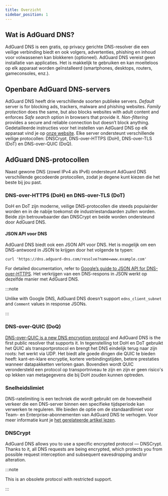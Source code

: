 ```yaml
---
title: Overzicht
sidebar_position: 1
---
```


## Wat is AdGuard DNS?

AdGuard DNS is een gratis, op privacy gerichte DNS-resolver die een veilige verbinding biedt en ook volgers, advertenties, phishing en inhoud voor volwassenen kan blokkeren (optioneel). AdGuard DNS vereist geen installatie van applicaties. Het is makkelijk te gebruiken en kan moeiteloos op elk apparaat worden geïnstalleerd (smartphones, desktops, routers, gameconsoles, enz.).

## Openbare AdGuard DNS-servers

AdGuard DNS heeft drie verschillende soorten publieke servers. *Default* server is for blocking ads, trackers, malware and phishing websites. *Family protection* does the same, but also blocks websites with adult content and enforces *Safe search* option in browsers that provide it. *Non-filtering* provides a secure and reliable connection but doesn’t block anything. Gedetailleerde instructies voor het instellen van AdGuard DNS op elk apparaat vind je op [onze website](https://adguard-dns.io/public-dns.html). Elke server ondersteunt verschillende veilige protocollen: DNSCrypt, DNS-over-HTTPS (DoH), DNS-over-TLS (DoT) en DNS-over-QUIC (DoQ).

## AdGuard DNS-protocollen

Naast gewone DNS (zowel IPv4 als IPv6) ondersteunt AdGuard DNS verschillende gecodeerde protocollen, zodat je degene kunt kiezen die het beste bij jou past.

### DNS-over-HTTPS (DoH) en DNS-over-TLS (DoT)

DoH en DoT zijn moderne, veilige DNS-protocollen die steeds populairder worden en in de nabije toekomst de industriestandaarden zullen worden. Beide zijn betrouwbaarder dan DNSCrypt en beide worden ondersteund door AdGuard DNS.

#### JSON API voor DNS

AdGuard DNS biedt ook een JSON API voor DNS. Het is mogelijk om een DNS-antwoord in JSON te krijgen door het volgende te typen:

```text
curl 'https://dns.adguard-dns.com/resolve?name=www.example.com'
```

For detailed documentation, refer to [Google’s guide to JSON API for DNS-over-HTTPS](https://developers.google.com/speed/public-dns/docs/doh/json). Het verkrijgen van een DNS-respons in JSON werkt op dezelfde manier met AdGuard DNS.

:::note

Unlike with Google DNS, AdGuard DNS doesn’t support `edns_client_subnet` and `Comment` values in response JSONs.

:::

### DNS-over-QUIC (DoQ)

[DNS-over-QUIC is a new DNS encryption protocol](https://adguard-dns.io/en/blog/dns-over-quic.html) and AdGuard DNS is the first public resolver that supports it. In tegenstelling tot DoH en DoT gebruikt het QUIC als transportprotocol en brengt het DNS eindelijk terug naar zijn roots: het werkt via UDP. Het biedt alle goede dingen die QUIC te bieden heeft: kant-en-klare encryptie, kortere verbindingstijden, betere prestaties wanneer datapakketten verloren gaan. Bovendien wordt QUIC verondersteld een protocol op transportniveau te zijn en zijn er geen risico's op lekken van metagegevens die bij DoH zouden kunnen optreden.

### Snelheidslimiet

DNS-ratelimiting is een techniek die wordt gebruikt om de hoeveelheid verkeer die een DNS-server binnen een specifieke tijdsperiode kan verwerken te reguleren. We bieden de optie om de standaardlimiet voor Team- en Enterprise-abonnementen van AdGuard DNS te verhogen. Voor meer informatie kunt je [het gerelateerde artikel lezen](/private-dns/server-and-settings/rate-limit.md).

### DNSCrypt

AdGuard DNS allows you to use a specific encrypted protocol — DNSCrypt. Thanks to it, all DNS requests are being encrypted, which protects you from possible request interception and subsequent eavesdropping and/or alteration.

:::note

This is an obsolete protocol with restricted support.

:::
